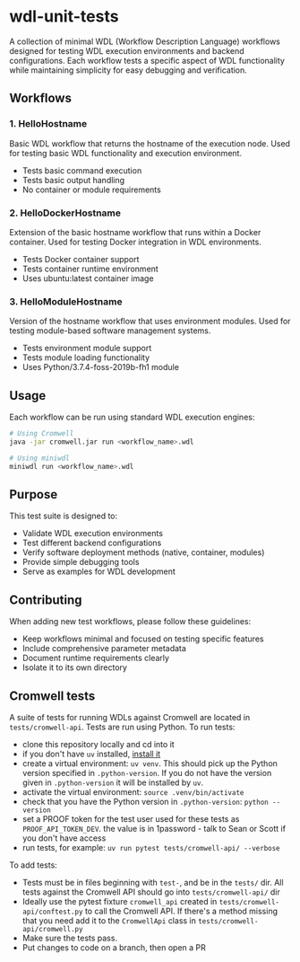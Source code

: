 # wdl-unit-tests
A collection of minimal WDL (Workflow Description Language) workflows designed for testing WDL execution environments and backend configurations. Each workflow tests a specific aspect of WDL functionality while maintaining simplicity for easy debugging and verification.

## Workflows

### 1. HelloHostname
Basic WDL workflow that returns the hostname of the execution node. Used for testing basic WDL functionality and execution environment.
- Tests basic command execution
- Tests basic output handling
- No container or module requirements

### 2. HelloDockerHostname
Extension of the basic hostname workflow that runs within a Docker container. Used for testing Docker integration in WDL environments.
- Tests Docker container support
- Tests container runtime environment
- Uses ubuntu:latest container image

### 3. HelloModuleHostname
Version of the hostname workflow that uses environment modules. Used for testing module-based software management systems.
- Tests environment module support
- Tests module loading functionality
- Uses Python/3.7.4-foss-2019b-fh1 module

## Usage
Each workflow can be run using standard WDL execution engines:

```bash
# Using Cromwell
java -jar cromwell.jar run <workflow_name>.wdl

# Using miniwdl
miniwdl run <workflow_name>.wdl
```

## Purpose
This test suite is designed to:
- Validate WDL execution environments
- Test different backend configurations
- Verify software deployment methods (native, container, modules)
- Provide simple debugging tools
- Serve as examples for WDL development

## Contributing
When adding new test workflows, please follow these guidelines:
- Keep workflows minimal and focused on testing specific features
- Include comprehensive parameter metadata
- Document runtime requirements clearly
- Isolate it to its own directory

## Cromwell tests

A suite of tests for running WDLs against Cromwell are located in `tests/cromwell-api`. Tests are run using Python. To run tests:

- clone this repository locally and cd into it
- if you don't have `uv` installed, [install it][uvinstall]
- create a virtual environment: `uv venv`. This should pick up the Python version specified in `.python-version`. If you do not have the version given in `.python-version` it will be installed by `uv`. 
- activate the virtual environment: `source .venv/bin/activate`
- check that you have the Python version in `.python-version`: `python --version`
- set a PROOF token for the test user used for these tests as `PROOF_API_TOKEN_DEV`. the value is in 1password - talk to Sean or Scott if you don't have access
- run tests, for example: `uv run pytest tests/cromwell-api/ --verbose` 

To add tests:

- Tests must be in files beginning with `test-`, and be in the `tests/` dir. All tests against the Cromwell API should go into `tests/cromwell-api/` dir
- Ideally use the pytest fixture `cromwell_api` created in `tests/cromwell-api/conftest.py` to call the Cromwell API. If there's a method missing that you need add it to the `CromwellApi` class in `tests/cromwell-api/cromwell.py`
- Make sure the tests pass. 
- Put changes to code on a branch, then open a PR

[uvinstall]: https://docs.astral.sh/uv/getting-started/installation/
